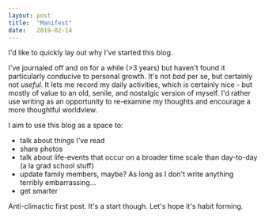 ```yaml
---
layout: post
title:  "Manifest"
date:   2019-02-14
---
```


I'd like to quickly lay out why I've started this blog. 

I've journaled off and on for a while (>3 years) but haven't found it particularly conducive to personal growth. It's not _bad_ per se, but certainly not _useful_. It lets me record my daily activities, which is certainly nice - but mostly of value to an old, senile, and nostalgic version of myself. I'd rather use writing as an opportunity to re-examine my thoughts and encourage a more thoughtful worldview. 

I aim to use this blog as a space to:
* talk about things I've read
* share photos
* talk about life-events that occur on a broader time scale than day-to-day (a la grad school stuff)
* update family members, maybe? As long as I don't write anything terribly embarrassing...
* get smarter

Anti-climactic first post. It's a start though. Let's hope it's habit forming.

